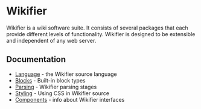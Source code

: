 # Wikifier

Wikifier is a wiki software suite. It consists of several packages that each
provide different levels of functionality. Wikifier is designed to be extensible
and independent of any web server.

## Documentation

* [Language](doc/language.md) - the Wikifier source language
* [Blocks](doc/blocks.md) - Built-in block types
* [Parsing](doc/parsing.md) - Wikifier parsing stages
* [Styling](doc/styling.md) - Using CSS in Wikifier source
* [Components](doc/components.md) - info about Wikifier interfaces
